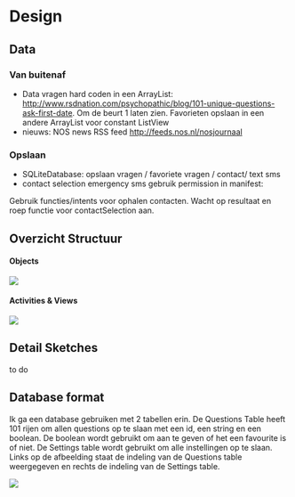 # Design #

## Data 
 
### Van buitenaf
- Data vragen hard coden in een ArrayList<String>: http://www.rsdnation.com/psychopathic/blog/101-unique-questions-ask-first-date. Om de beurt 1 laten zien.
Favorieten opslaan in een andere ArrayList<String> voor constant ListView
- nieuws: NOS news RSS feed http://feeds.nos.nl/nosjournaal

### Opslaan
- SQLiteDatabase: opslaan vragen / favoriete vragen / contact/ text sms
- contact selection emergency sms gebruik permission in manifest:
<uses-permission android:name= "android.permission.READ_CONTACTS"/>
Gebruik functies/intents voor ophalen contacten. Wacht op resultaat en roep functie voor contactSelection aan. 

## Overzicht Structuur

#### Objects
![](https://www.lucidchart.com/publicSegments/view/b98ca287-1489-4449-8e58-c3ad600b69d9/image.png)


#### Activities & Views
![](https://www.lucidchart.com/publicSegments/view/2a811053-9345-4b78-aa9d-d0fb5b5b6b82/image.png)

## Detail Sketches
to do

## Database format 
Ik ga een database gebruiken met 2 tabellen erin. De Questions Table heeft 101 rijen om allen questions op te slaan met een id, een string en een boolean. De boolean wordt gebruikt om aan te geven of het een favourite is of niet. De Settings table wordt gebruikt om alle instellingen op te slaan. 
Links op de afbeelding staat de indeling van de Questions table weergegeven en rechts de indeling van de Settings table. 

![](https://www.lucidchart.com/publicSegments/view/5293631a-51f8-44a6-a94f-a5cf2665959f/image.png)







